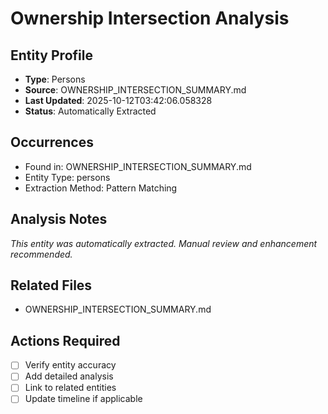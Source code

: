 # Ownership Intersection Analysis

## Entity Profile
- **Type**: Persons
- **Source**: OWNERSHIP_INTERSECTION_SUMMARY.md
- **Last Updated**: 2025-10-12T03:42:06.058328
- **Status**: Automatically Extracted

## Occurrences
- Found in: OWNERSHIP_INTERSECTION_SUMMARY.md
- Entity Type: persons
- Extraction Method: Pattern Matching

## Analysis Notes
*This entity was automatically extracted. Manual review and enhancement recommended.*

## Related Files
- OWNERSHIP_INTERSECTION_SUMMARY.md

## Actions Required
- [ ] Verify entity accuracy
- [ ] Add detailed analysis
- [ ] Link to related entities
- [ ] Update timeline if applicable
